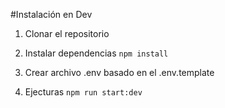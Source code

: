 #Instalación en Dev

1. Clonar el repositorio

2. Instalar dependencias ```npm install```

3. Crear archivo .env basado en el .env.template

4. Ejecturas ```npm run start:dev```